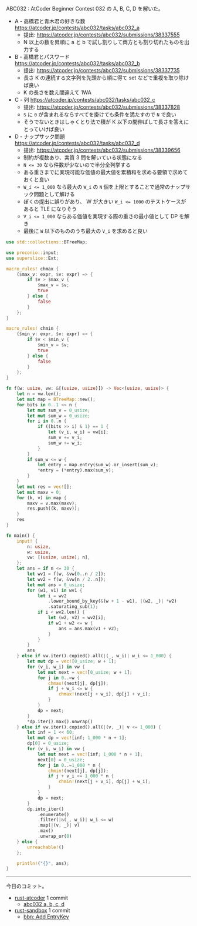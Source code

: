 ABC032 : AtCoder Beginner Contest 032 の A, B, C, D を解いた。

- A - 高橋君と青木君の好きな数
  <https://atcoder.jp/contests/abc032/tasks/abc032_a>
  - 提出: <https://atcoder.jp/contests/abc032/submissions/38337555>
  - N 以上の数を昇順に a と b で試し割りして両方とも割り切れたものを出力する
- B - 高橋君とパスワード
  <https://atcoder.jp/contests/abc032/tasks/abc032_b>
  - 提出: <https://atcoder.jp/contests/abc032/submissions/38337735>
  - 長さ K の連続する文字列を先頭から順に得て set などで重複を取り除けば良い
  - K の長さを数え間違えて 1WA
- C - 列
  <https://atcoder.jp/contests/abc032/tasks/abc032_c>
  - 提出: <https://atcoder.jp/contests/abc032/submissions/38337828>
  - `S` に `0` が含まれるならすべてを掛けても条件を満たすので `N` で良い
  - そうでないときはしゃくとり法で積が K 以下の間伸ばして長さを答えにとっていけば良い
- D - ナップサック問題
  <https://atcoder.jp/contests/abc032/tasks/abc032_d>
  - 提出: <https://atcoder.jp/contests/abc032/submissions/38339656>
  - 制約が複数あり、実質 3 問を解いている状態になる
  - `N <= 30` なら件数が少ないので半分全列挙する
  - ある重さまでに実現可能な価値の最大値を累積和を求める要領で求めておくと良い
  - `W_i <= 1_000` なら最大の `W_i` の `N` 個を上限とすることで通常のナップサック問題として解ける
  - ぼくの提出に誤りがあり、 W が大きい `W_i <= 1000` のテストケースがあると TLE になりそう
  - `V_i <= 1_000` ならある価値を実現する際の重さの最小値として DP を解き
  - 最後に `W` 以下のもののうち最大の `V_i` を求めると良い

```rust
use std::collections::BTreeMap;

use proconio::input;
use superslice::Ext;

macro_rules! chmax {
    ($max_v: expr, $v: expr) => {
        if $v > $max_v {
            $max_v = $v;
            true
        } else {
            false
        }
    };
}

macro_rules! chmin {
    ($min_v: expr, $v: expr) => {
        if $v < $min_v {
            $min_v = $v;
            true
        } else {
            false
        }
    };
}

fn f(w: usize, vw: &[(usize, usize)]) -> Vec<(usize, usize)> {
    let n = vw.len();
    let mut map = BTreeMap::new();
    for bits in 0..1 << n {
        let mut sum_v = 0_usize;
        let mut sum_w = 0_usize;
        for i in 0..n {
            if ((bits >> i) & 1) == 1 {
                let (v_i, w_i) = vw[i];
                sum_v += v_i;
                sum_w += w_i;
            }
        }
        if sum_w <= w {
            let entry = map.entry(sum_w).or_insert(sum_v);
            *entry = (*entry).max(sum_v);
        }
    }
    let mut res = vec![];
    let mut maxv = 0;
    for (k, v) in map {
        maxv = v.max(maxv);
        res.push((k, maxv));
    }
    res
}

fn main() {
    input! {
        n: usize,
        w: usize,
        vw: [(usize, usize); n],
    };
    let ans = if n <= 30 {
        let wv1 = f(w, &vw[0..n / 2]);
        let wv2 = f(w, &vw[n / 2..n]);
        let mut ans = 0_usize;
        for (w1, v1) in wv1 {
            let i = wv2
                .lower_bound_by_key(&(w + 1 - w1), |(w2, _)| *w2)
                .saturating_sub(1);
            if i < wv2.len() {
                let (w2, v2) = wv2[i];
                if w1 + w2 <= w {
                    ans = ans.max(v1 + v2);
                }
            }
        }
        ans
    } else if vw.iter().copied().all(|(_, w_i)| w_i <= 1_000) {
        let mut dp = vec![0_usize; w + 1];
        for (v_i, w_i) in vw {
            let mut next = vec![0_usize; w + 1];
            for j in 0..=w {
                chmax!(next[j], dp[j]);
                if j + w_i <= w {
                    chmax!(next[j + w_i], dp[j] + v_i);
                }
            }
            dp = next;
        }
        *dp.iter().max().unwrap()
    } else if vw.iter().copied().all(|(v, _)| v <= 1_000) {
        let inf = 1 << 60;
        let mut dp = vec![inf; 1_000 * n + 1];
        dp[0] = 0_usize;
        for (v_i, w_i) in vw {
            let mut next = vec![inf; 1_000 * n + 1];
            next[0] = 0_usize;
            for j in 0..=1_000 * n {
                chmin!(next[j], dp[j]);
                if j + v_i <= 1_000 * n {
                    chmin!(next[j + v_i], dp[j] + w_i);
                }
            }
            dp = next;
        }
        dp.into_iter()
            .enumerate()
            .filter(|&(_, w_i)| w_i <= w)
            .map(|(v, _)| v)
            .max()
            .unwrap_or(0)
    } else {
        unreachable!()
    };

    println!("{}", ans);
}
```

---

今日のコミット。

- [rust-atcoder](https://github.com/bouzuya/rust-atcoder) 1 commit
  - [abc032 a, b, c, d](https://github.com/bouzuya/rust-atcoder/commit/d5151a4aacc51a4ca4a033a08ad20db76c27022c)
- [rust-sandbox](https://github.com/bouzuya/rust-sandbox) 1 commit
  - [bbn: Add EntryKey](https://github.com/bouzuya/rust-sandbox/commit/79eed4007a276027eed076fd3709ca196c6ef1a9)
